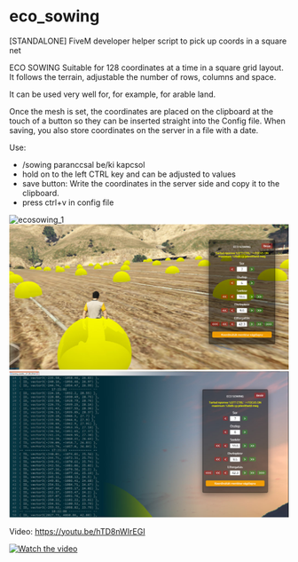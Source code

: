 # eco_sowing
[STANDALONE] FiveM developer helper script to pick up coords in a square net

ECO SOWING
Suitable for 128 coordinates at a time in a square grid layout. It follows the terrain, adjustable the number of rows, columns and space.

It can be used very well for, for example, for arable land.

Once the mesh is set, the coordinates are placed on the clipboard at the touch of a button so they can be inserted straight into the Config file.
When saving, you also store coordinates on the server in a file with a date.

Use:
-	/sowing paranccsal be/ki kapcsol
-	hold on to the left CTRL key and can be adjusted to values
-	save button: Write the coordinates in the server side and copy it to the clipboard.
- 	press ctrl+v in config file


![ecosowing_1](https://github.com/Ekhion76/eco_sowing/blob/main/preview_images/eco_sowing_1'.jpg)
![ecosowing_2](https://github.com/Ekhion76/eco_sowing/blob/main/preview_images/eco_sowing_2.jpg)
![ecosowing_3](https://github.com/Ekhion76/eco_sowing/blob/main/preview_images/eco_sowing_3.jpg)

Video:
https://youtu.be/hTD8nWIrEGI

[![Watch the video](https://img.youtube.com/vi/hTD8nWIrEGI/sddefault.jpg)](https://youtu.be/hTD8nWIrEGI)
